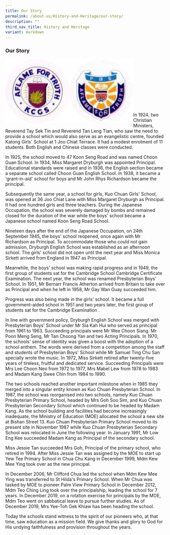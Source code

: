 ```yaml
---
title: Our Story
permalink: /about-us/History-and-Heritage/our-story/
description: ""
third_nav_title: History and Heritage
variant: markdown
---
```

### **Our Story**

<img src="/images/ourstory%201.gif" style="width:40%" align="left">
<img src="/images/ourstory%202.gif" style="width:40%" align="left">

<br><br><br><br><br><br><br><br><br>

In 1924, two Christian Ministers, Reverend Tay Sek Tin and Reverend Tan Leng Tian, who saw the need to provide a school which would also serve as an evangelistic centre, founded Katong Girls' School at 1 Joo Chiat Terrace. It had a modest enrolment of 11 students. Both English and Chinese classes were conducted.

In 1925, the school moved to 47 Koon Seng Road and was named Choon Guan School. In 1934, Miss Margaret Dryburgh was appointed Principal. Educational standards were raised and in 1936, the English section became a separate school called Choon Guan English School. In 1938, it became a 'grant-in-aid' school for boys and Mr John Rhys Richardson became the principal.

Subsequently the same year, a school for girls, Kuo Chuan Girls' School, was opened at 36 Joo Chiat Lane with Miss Margaret Dryburgh as Principal. It had one hundred girls and three teachers. During the Japanese Occupation, the school was severely damaged by bombs and remained closed for the duration of the war while the boys' school became a Japanese school named Koon Seng Road School.

Nineteen days after the end of the Japanese Occupation, on 24th September 1945, the boys' school reopened, once again with Mr Richardson as Principal. To accommodate those who could not gain admission, Dryburgh English School was established as an afternoon school. The girls' school did not open until the next year and Miss Monica Sirkett arrived from England in 1947 as Principal.

Meanwhile, the boys' school was making rapid progress and in 1949, the first group of students sat for the Cambridge School Cambridge Certificate Examination. The next year, the school was renamed Presbyterian Boys' School. In 1951, Mr Bernarr Francis Atherton arrived from Britain to take over as Principal and when he left in 1958, Mr Gay Wan Guay succeeded him.

Progress was also being made in the girls' school. It became a full government-aided school in 1951 and two years later, the first group of students sat for the Cambridge Examination .

In line with government policy, Dryburgh English School was merged with Presbyterian Boys' School under Mr Sia Kah Hui who served as principal from 1961 to 1963. Succeeding principals were Mr Wee Choon Siang. Mr Poon Meng Seng, Mr Tan Choong Yan and two Acting Principals. In 1970, the schools' sense of identity was given a boost with the adoption of a school anthem. The words were derived from a competition among the staff and students of Presbyterian Boys' School while Mr Samuel Ting Chu San specially wrote the music. In 1972, Miss Sirkett retired after twenty-five years of tireless, fruitful and dedicated service. Succeeding Principals were Mrs Lee Choon Neo from 1972 to 1977, Mrs Mabel Lew from 1978 to 1983 and Madam Kang Swee Chin from 1984 to 1990.

The two schools reached another important milestone when in 1985 they merged into a singular entity known as Kuo Chuan Presbyterian School. In 1987, the school was reorganised into two schools, namely Kuo Chuan Presbyterian Primary School, headed by Mrs Goh Soo Sim, and Kuo Chuan Presbyterian Secondary School which continued to be headed by Madam Kang. As the school building and facilities had become increasingly inadequate, the Ministry of Education (MOE) allocated the school a new site at Bishan Street 13. Kuo Chuan Presbyterian Primary School moved to its present site in November 1987 while Kuo Chuan Presbyterian Secondary School was relocated in June the following year. In January 1991, Mr Low Eng Kee succeeded Madam Kang as Principal of the secondary school.

Miss Jessie Tan succeeded Mrs Goh, Principal of the primary school, who retired in 1994. After Miss Jessie Tan was assigned by the MOE to start up Yew Tee Primary School in Chua Chu Kang in December 1999, Mdm Kew Mee Ying took over as the new principal.

In December 2006, Mr Clifford Chua led the school when Mdm Kew Mee Ying was transferred to St Hilda's Primary School. When Mr Chua was tasked by MOE to pioneer Palm View Primary School in December 2012, Mdm Teo Ching Ling took over the principalship, leading the school for 7 years. In December 2019, on a rotation exercise for principals by the MOE, Mdm Teo went on sabbatical leave to pursue further studies. As of December 2019, Mrs Yee-Toh Gek Khiaw has been heading the school.

Today the schools stand witness to the spirit of our pioneers who, at that time, saw education as a mission field. We give thanks and glory to God for His undying faithfulness and provision throughout the years.
